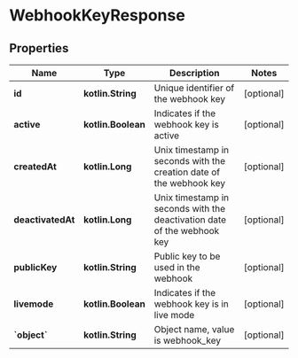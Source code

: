 
# WebhookKeyResponse

## Properties
Name | Type | Description | Notes
------------ | ------------- | ------------- | -------------
**id** | **kotlin.String** | Unique identifier of the webhook key |  [optional]
**active** | **kotlin.Boolean** | Indicates if the webhook key is active |  [optional]
**createdAt** | **kotlin.Long** | Unix timestamp in seconds with the creation date of the webhook key |  [optional]
**deactivatedAt** | **kotlin.Long** | Unix timestamp in seconds with the deactivation date of the webhook key |  [optional]
**publicKey** | **kotlin.String** | Public key to be used in the webhook |  [optional]
**livemode** | **kotlin.Boolean** | Indicates if the webhook key is in live mode |  [optional]
**&#x60;object&#x60;** | **kotlin.String** | Object name, value is webhook_key |  [optional]



